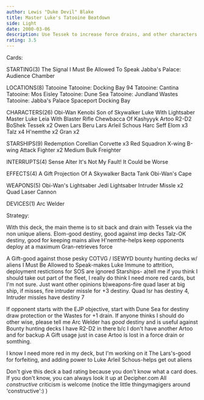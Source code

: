 ```yaml
---
author: Lewis "Duke Devil" Blake
title: Master Luke's Tatooine Beatdown
side: Light
date: 2000-03-06
description: Use Tessek to increase force drains, and other characters to provide sufficient protection or attack.  Using Luke is also a fun thing to do with this deck.
rating: 3.5
---
```

Cards: 

 STARTING(3)
The Signal
I Must Be Allowed To Speak
Jabba's Palace: Audience Chamber

 LOCATIONS(8)
Tatooine
Tatooine: Docking Bay 94
Tatooine: Cantina
Tatooine: Mos Eisley
Tatooine: Dune Sea
Tatooine: Jundland Wastes
Tatooine: Jabba's Palace
Spaceport Docking Bay

 CHARACTERS(26)
Obi-Wan Kenobi
Son of Skywalker
Luke With Lightsaber
Master Luke
Leia With Blaster Rifle
Chewbacca Of Kashyyyk
Artoo
R2-D2
BoShek
Tessek x2
Owen Lars
Beru Lars
Arleil Schous
Harc Seff
Elom x3
Talz x4
H'nemthe x2
Gran x2

 STARSHIPS(9)
Redemption
Corellian Corvette x3
Red Squadron X-wing
B-wing Attack Fighter x2
Medium Bulk Freighter

 INTERRUPTS(4)
Sense
Alter
It's Not My Fault!
It Could be Worse

 EFFECTS(4)
A Gift
Projection Of A Skywalker
Bacta Tank
Obi-Wan's Cape

 WEAPONS(5)
Obi-Wan's Lightsaber
Jedi Lightsaber
Intruder Missle x2
Quad Laser Cannon

 DEVICES(1)
Arc Welder


Strategy: 

With this deck, the main theme is to sit back and drain with Tessek via the non unique aliens.
Elom-good destiny, good against imp decks
Talz-OK destiny, good for keeping mains alive
H'nemthe-helps keep opponents deploy at a maximum
Gran-retrieves force

A Gift-good against those pesky COTVG / ISEWYD bounty hunting decks w/ aliens
I Must Be Allowed to Speak-makes Luke Immune to attrition, deployment restictions for SOS are ignored
Starships-
   a)tell me if you think I should take out part of the fleet, I really do think I need more red cards, but I'm not sure.  Just want other opinions
   b)weapons-fire quad laser at big ship, if misses, fire intruder missle for +3 destiny.  Quad lsr has destiny 4, Intruder missles have destiny 7

If opponent starts with the EJP objective, start with Dune Sea for destiny draw protection or the Wastes for +1 drain.	If anyone thinks I should do other wise, please tell me
Arc Welder has *good* destiny and is useful against Bounty hunting decks
I have R2-D2 in there b/c I don't have another Artoo and for backup A Gift usage just in case Artoo is lost in a force drain or somthing.

I know I need more red in my deck, but I'm working on it
The Lars's-good for forfeiting, and adding power to Luke
Arleil Schous-helps get out aliens

Don't give this deck a bad rating because you don't know what a card does.  If you don't know, you can always look it up at Decipher.com
All *constructive* criticism is welcome
(notice the little thingymagigers around 'constructive':)  ) 